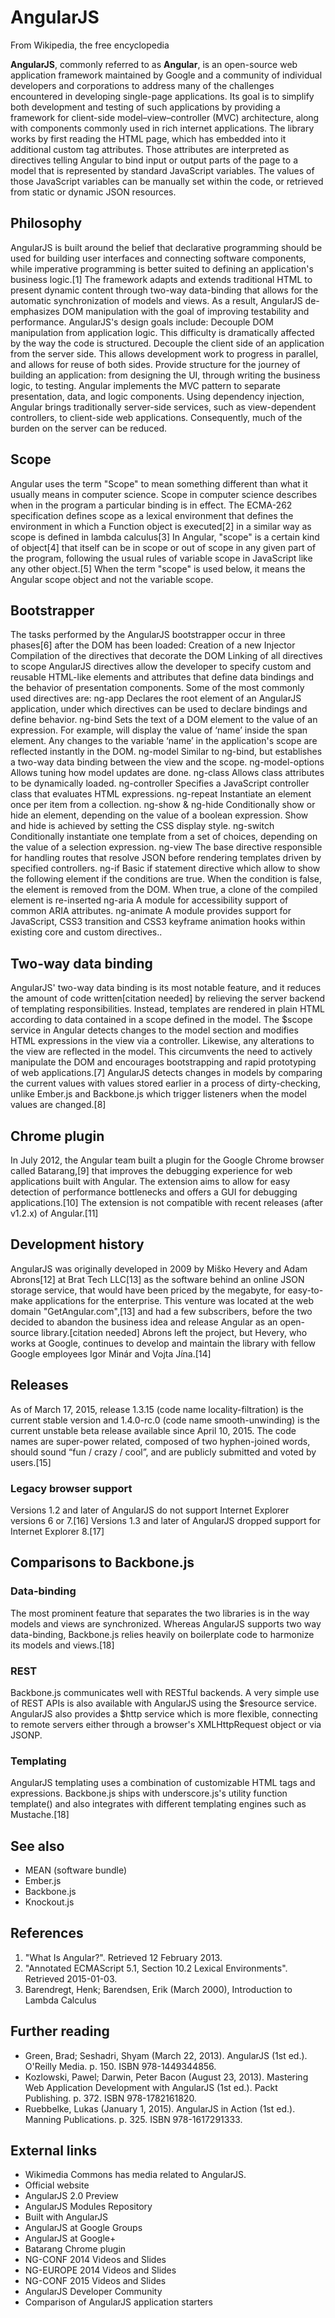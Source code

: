 AngularJS
=========

From Wikipedia, the free encyclopedia


**AngularJS**, commonly referred to as **Angular**, is an open-source web application framework maintained by Google and a community of individual developers and corporations to address many of the challenges encountered in developing single-page applications. Its goal is to simplify both development and testing of such applications by providing a framework for client-side model–view–controller (MVC) architecture, along with components commonly used in rich internet applications.
The library works by first reading the HTML page, which has embedded into it additional custom tag attributes. Those attributes are interpreted as directives telling Angular to bind input or output parts of the page to a model that is represented by standard JavaScript variables. The values of those JavaScript variables can be manually set within the code, or retrieved from static or dynamic JSON resources.


Philosophy
----------

AngularJS is built around the belief that declarative programming should be used for building user interfaces and connecting software components, while imperative programming is better suited to defining an application's business logic.[1] The framework adapts and extends traditional HTML to present dynamic content through two-way data-binding that allows for the automatic synchronization of models and views. As a result, AngularJS de-emphasizes DOM manipulation with the goal of improving testability and performance.
AngularJS's design goals include:
Decouple DOM manipulation from application logic. This difficulty is dramatically affected by the way the code is structured.
Decouple the client side of an application from the server side. This allows development work to progress in parallel, and allows for reuse of both sides.
Provide structure for the journey of building an application: from designing the UI, through writing the business logic, to testing.
Angular implements the MVC pattern to separate presentation, data, and logic components. Using dependency injection, Angular brings traditionally server-side services, such as view-dependent controllers, to client-side web applications. Consequently, much of the burden on the server can be reduced.

Scope
-----

Angular uses the term "Scope" to mean something different than what it usually means in computer science.
Scope in computer science describes when in the program a particular binding is in effect. The ECMA-262 specification defines scope as a lexical environment that defines the environment in which a Function object is executed[2] in a similar way as scope is defined in lambda calculus[3]
In Angular, "scope" is a certain kind of object[4] that itself can be in scope or out of scope in any given part of the program, following the usual rules of variable scope in JavaScript like any other object.[5] When the term "scope" is used below, it means the Angular scope object and not the variable scope.

Bootstrapper
------------

The tasks performed by the AngularJS bootstrapper occur in three phases[6] after the DOM has been loaded:
Creation of a new Injector
Compilation of the directives that decorate the DOM
Linking of all directives to scope
AngularJS directives allow the developer to specify custom and reusable HTML-like elements and attributes that define data bindings and the behavior of presentation components. Some of the most commonly used directives are:
ng-app
Declares the root element of an AngularJS application, under which directives can be used to declare bindings and define behavior.
ng-bind
Sets the text of a DOM element to the value of an expression. For example, <span ng-bind="name"></span> will display the value of ‘name’ inside the span element. Any changes to the variable ‘name’ in the application's scope are reflected instantly in the DOM.
ng-model
Similar to ng-bind, but establishes a two-way data binding between the view and the scope.
ng-model-options
Allows tuning how model updates are done.
ng-class
Allows class attributes to be dynamically loaded.
ng-controller
Specifies a JavaScript controller class that evaluates HTML expressions.
ng-repeat
Instantiate an element once per item from a collection.
ng-show & ng-hide
Conditionally show or hide an element, depending on the value of a boolean expression. Show and hide is achieved by setting the CSS display style.
ng-switch
Conditionally instantiate one template from a set of choices, depending on the value of a selection expression.
ng-view
The base directive responsible for handling routes that resolve JSON before rendering templates driven by specified controllers.
ng-if
Basic if statement directive which allow to show the following element if the conditions are true. When the condition is false, the element is removed from the DOM. When true, a clone of the compiled element is re-inserted
ng-aria
A module for accessibility support of common ARIA attributes.
ng-animate
A module provides support for JavaScript, CSS3 transition and CSS3 keyframe animation hooks within existing core and custom directives..

Two-way data binding
--------------------

AngularJS' two-way data binding is its most notable feature, and it reduces the amount of code written[citation needed] by relieving the server backend of templating responsibilities. Instead, templates are rendered in plain HTML according to data contained in a scope defined in the model. The $scope service in Angular detects changes to the model section and modifies HTML expressions in the view via a controller. Likewise, any alterations to the view are reflected in the model. This circumvents the need to actively manipulate the DOM and encourages bootstrapping and rapid prototyping of web applications.[7] AngularJS detects changes in models by comparing the current values with values stored earlier in a process of dirty-checking, unlike Ember.js and Backbone.js which trigger listeners when the model values are changed.[8]

Chrome plugin
-------------

In July 2012, the Angular team built a plugin for the Google Chrome browser called Batarang,[9] that improves the debugging experience for web applications built with Angular. The extension aims to allow for easy detection of performance bottlenecks and offers a GUI for debugging applications.[10] The extension is not compatible with recent releases (after v1.2.x) of Angular.[11]

Development history
-------------------

AngularJS was originally developed in 2009 by Miško Hevery and Adam Abrons[12] at Brat Tech LLC[13] as the software behind an online JSON storage service, that would have been priced by the megabyte, for easy-to-make applications for the enterprise. This venture was located at the web domain "GetAngular.com",[13] and had a few subscribers, before the two decided to abandon the business idea and release Angular as an open-source library.[citation needed]
Abrons left the project, but Hevery, who works at Google, continues to develop and maintain the library with fellow Google employees Igor Minár and Vojta Jína.[14]

Releases
--------

As of March 17, 2015, release 1.3.15 (code name locality-filtration) is the current stable version and 1.4.0-rc.0 (code name smooth-unwinding) is the current unstable beta release available since April 10, 2015.
The code names are super-power related, composed of two hyphen-joined words, should sound “fun / crazy / cool”, and are publicly submitted and voted by users.[15]

### Legacy browser support

Versions 1.2 and later of AngularJS do not support Internet Explorer versions 6 or 7.[16] Versions 1.3 and later of AngularJS dropped support for Internet Explorer 8.[17]

Comparisons to Backbone.js
--------------------------

### Data-binding

The most prominent feature that separates the two libraries is in the way models and views are synchronized. Whereas AngularJS supports two way data-binding, Backbone.js relies heavily on boilerplate code to harmonize its models and views.[18]

### REST

Backbone.js communicates well with RESTful backends. A very simple use of REST APIs is also available with AngularJS using the $resource service. AngularJS also provides a $http service which is more flexible, connecting to remote servers either through a browser's XMLHttpRequest object or via JSONP.

### Templating

AngularJS templating uses a combination of customizable HTML tags and expressions. Backbone.js ships with underscore.js's utility function template() and also integrates with different templating engines such as Mustache.[18]

See also
--------

- MEAN (software bundle)
- Ember.js
- Backbone.js
- Knockout.js

References
----------

1. "What Is Angular?". Retrieved 12 February 2013.
2. "Annotated ECMAScript 5.1, Section 10.2 Lexical Environments". Retrieved 2015-01-03.
3. Barendregt, Henk; Barendsen, Erik (March 2000), Introduction to Lambda Calculus


Further reading
---------------

- Green, Brad; Seshadri, Shyam (March 22, 2013). AngularJS (1st ed.). O'Reilly Media. p. 150. ISBN 978-1449344856.
- Kozlowski, Pawel; Darwin, Peter Bacon (August 23, 2013). Mastering Web Application Development with AngularJS (1st ed.). Packt Publishing. p. 372. ISBN 978-1782161820.
- Ruebbelke, Lukas (January 1, 2015). AngularJS in Action (1st ed.). Manning Publications. p. 325. ISBN 978-1617291333.

External links
--------------

- Wikimedia Commons has media related to AngularJS.
- Official website
- AngularJS 2.0 Preview
- AngularJS Modules Repository
- Built with AngularJS
- AngularJS at Google Groups
- AngularJS at Google+
- Batarang Chrome plugin
- NG-CONF 2014 Videos and Slides
- NG-EUROPE 2014 Videos and Slides
- NG-CONF 2015 Videos and Slides
- AngularJS Developer Community
- Comparison of AngularJS application starters